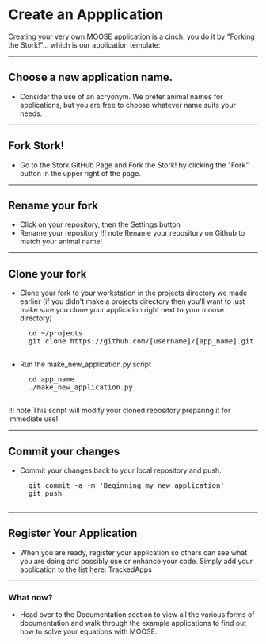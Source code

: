 # Create an Appplication
Creating your very own MOOSE application is a cinch: you do it by "Forking the Stork!"... which is our application template:

---
## Choose a new application name.
* Consider the use of an acryonym. We prefer animal names for applications, but you are free to choose whatever name suits your needs.

---
## Fork Stork!
* Go to the Stork GitHub Page and Fork the Stork! by clicking the "Fork" button in the upper right of the page.

---
## Rename your fork
* Click on your repository, then the Settings button
* Rename your repository
!!! note
    Rename your repository on Github to match your animal name!

---
## Clone your fork
* Clone your fork to your workstation in the projects directory we made earlier (if you didn't make a projects directory then you'll want to just make sure you clone your application right next to your moose directory)

    <pre>
    cd ~/projects
    git clone https://github.com/[username]/[app_name].git
    </pre>

* Run the make_new_application.py script

    <pre>
    cd app_name
    ./make_new_application.py
    </pre>

!!! note
    This script will modify your cloned repository preparing it for immediate use!

---
## Commit your changes
* Commit your changes back to your local repository and push.

    <pre>
    git commit -a -m 'Beginning my new application'
    git push
    </pre>

---
## Register Your Application
* When you are ready, register your application so others can see what you are doing and possibly use or enhance your code. Simply add your application to the list here: TrackedApps

---
### What now?
* Head over to the Documentation section to view all the various forms of documentation and walk through the example applications to find out how to solve your equations with MOOSE.